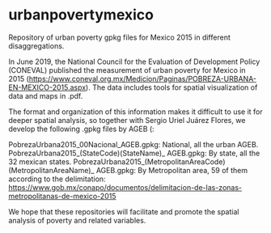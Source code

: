 # urbanpovertymexico
Repository of urban poverty gpkg files for Mexico 2015 in different disaggregations.

In June 2019, the National Council for the Evaluation of Development Policy (CONEVAL) published the measurement of urban poverty for Mexico in 2015 (https://www.coneval.org.mx/Medicion/Paginas/POBREZA-URBANA-EN-MEXICO-2015.aspx). The data includes tools for spatial visualization of data and maps in .pdf.

The format and organization of this information makes it difficult to use it for deeper spatial analysis, so together with Sergio Uriel Juárez Flores, we develop the following .gpkg files by AGEB (:

PobrezaUrbana2015_00Nacional_AGEB.gpkg: National, all the urban AGEB.
PobrezaUrbana2015_(StateCode)(StateName)_ AGEB.gpkg: By state, all the 32 mexican states.
PobrezaUrbana2015_(MetropolitanAreaCode)(MetropolitanAreaName)_ AGEB.gpkg: By Metropolitan area, 59 of them according to the delimitation: https://www.gob.mx/conapo/documentos/delimitacion-de-las-zonas-metropolitanas-de-mexico-2015 

We hope that these repositories will facilitate and promote the spatial analysis of poverty and related variables.
